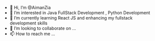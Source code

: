 - 👋 Hi, I’m @AimanZia
- 👀 I’m interested in Java FullStack Development , Python Development
- 🌱 I’m currently learning React JS and enhancing my fullstack development skills
- 💞️ I’m looking to collaborate on ...
- 📫 How to reach me ...

<!---
AimanZia/AimanZia is a ✨ special ✨ repository because its `README.md` (this file) appears on your GitHub profile.
You can click the Preview link to take a look at your changes.
--->
